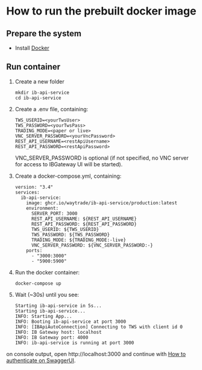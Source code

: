 # How to run the prebuilt docker image

## Prepare the system

- Install [Docker](https://docs.docker.com/get-docker/)

## Run container

1.  Create a new folder

        mkdir ib-api-service
        cd ib-api-service

2.  Create a .env file, containing:

        TWS_USERID=<yourTwsUser>
        TWS_PASSWORD=<yourTwsPass>
        TRADING_MODE=<paper or live>
        VNC_SERVER_PASSWORD=<yourVncPassword>
        REST_API_USERNAME=<restApiUsername>
        REST_API_PASSWORD=<restApiPassword>

    VNC_SERVER_PASSWORD is optional (if not specified, no VNC server for access to IBGateway UI will be started).

3.  Create a docker-compose.yml, containing:

        version: "3.4"
        services:
          ib-api-service:
            image: ghcr.io/waytrade/ib-api-service/production:latest
            environment:
              SERVER_PORT: 3000
              REST_API_USERNAME: ${REST_API_USERNAME}
              REST_API_PASSWORD: ${REST_API_PASSWORD}
              TWS_USERID: ${TWS_USERID}
              TWS_PASSWORD: ${TWS_PASSWORD}
              TRADING_MODE: ${TRADING_MODE:-live}
              VNC_SERVER_PASSWORD: ${VNC_SERVER_PASSWORD:-}
            ports:
              - "3000:3000"
              - "5900:5900"

4.  Run the docker container:

        docker-compose up

5.  Wait (~30s) until you see:

        Starting ib-api-service in 5s...
        Starting ib-api-service...
        INFO: Starting App...
        INFO: Booting ib-api-service at port 3000
        INFO: [IBApiAutoConnection] Connecting to TWS with client id 0
        INFO: IB Gateway host: localhost
        INFO: IB Gateway port: 4000
        INFO: ib-api-service is running at port 3000

on console output, open http://localhost:3000 and continue with [How to authenticate on SwaggerUI](swagger_login.md).

